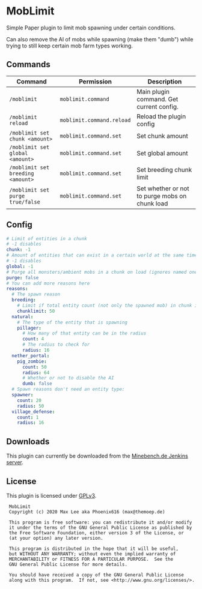 # MobLimit

Simple Paper plugin to limit mob spawning under certain conditions.

Can also remove the AI of mobs while spawning (make them "dumb") while trying to still keep certain mob farm types working.

## Commands
Command                             | Permission                | Description 
------------------------------------|---------------------------|-------------------------------------------------
`/moblimit`                         | `moblimit.command`        | Main plugin command. Get current config.
`/moblimit reload`                  | `moblimit.command.reload` | Reload the plugin config
`/moblimit set chunk <amount>`      | `moblimit.command.set`    | Set chunk amount
`/moblimit set global <amount>`     | `moblimit.command.set`    | Set global amount
`/moblimit set breeding <amount>`   | `moblimit.command.set`    | Set breeding chunk limit
`/moblimit set purge true/false`    | `moblimit.command.set`    | Set whether or not to purge mobs on chunk load


## Config
```yaml
# Limit of entities in a chunk
# -1 disables
chunk: -1
# Amount of entities that can exist in a certain world at the same time
# -1 disables
global: -1
# Purge all monsters/ambient mobs in a chunk on load (ignores named ones)
purge: false
# You can add more reasons here
reasons:
  # The spawn reason
  breeding:
    # Limit if total entity count (not only the spawned mob) in chunk is above this value
    chunklimit: 50
  natural:
    # The type of the entity that is spawning
    pillager:
      # How many of that entity can be in the radius
      count: 4
      # The radius to check for
      radius: 16
  nether_portal:
    pig_zombie:
      count: 50
      radius: 64
      # Whether or not to disable the AI
      dumb: false
  # Spawn reasons don't need an entity type:
  spawner:
    count: 20
    radius: 50
  village_defense:
    count: 1
    radius: 16
```

## Downloads
This plugin can currently be downloaded from the [Minebench.de Jenkins server](https://ci.minebench.de/job/MobLimit/).

## License
This plugin is licensed under [GPLv3](https://github.com/Minebench/MobLimit/blob/master/LICENSE).

```
 MobLimit
 Copyright (c) 2020 Max Lee aka Phoenix616 (max@themoep.de)

 This program is free software: you can redistribute it and/or modify
 it under the terms of the GNU General Public License as published by
 the Free Software Foundation, either version 3 of the License, or
 (at your option) any later version.

 This program is distributed in the hope that it will be useful,
 but WITHOUT ANY WARRANTY; without even the implied warranty of
 MERCHANTABILITY or FITNESS FOR A PARTICULAR PURPOSE.  See the
 GNU General Public License for more details.

 You should have received a copy of the GNU General Public License
 along with this program.  If not, see <http://www.gnu.org/licenses/>.
```